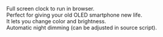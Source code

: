 Full screen clock to run in browser.  
Perfect for giving your old OLED smartphone new life.  
It lets you change color and brightness.  
Automatic night dimming (can be adjusted in source script).
